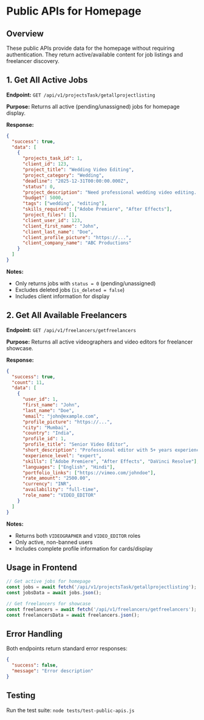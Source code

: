 # Public APIs for Homepage

## Overview
These public APIs provide data for the homepage without requiring authentication. They return active/available content for job listings and freelancer discovery.

## 1. Get All Active Jobs
**Endpoint:** `GET /api/v1/projectsTask/getallprojectlisting`

**Purpose:** Returns all active (pending/unassigned) jobs for homepage display.

**Response:**
```json
{
  "success": true,
  "data": [
    {
      "projects_task_id": 1,
      "client_id": 123,
      "project_title": "Wedding Video Editing",
      "project_category": "Wedding",
      "deadline": "2025-12-31T00:00:00.000Z",
      "status": 0,
      "project_description": "Need professional wedding video editing...",
      "budget": 5000,
      "tags": ["wedding", "editing"],
      "skills_required": ["Adobe Premiere", "After Effects"],
      "project_files": [],
      "client_user_id": 123,
      "client_first_name": "John",
      "client_last_name": "Doe",
      "client_profile_picture": "https://...",
      "client_company_name": "ABC Productions"
    }
  ]
}
```

**Notes:**
- Only returns jobs with `status = 0` (pending/unassigned)
- Excludes deleted jobs (`is_deleted = false`)
- Includes client information for display

## 2. Get All Available Freelancers
**Endpoint:** `GET /api/v1/freelancers/getfreelancers`

**Purpose:** Returns all active videographers and video editors for freelancer showcase.

**Response:**
```json
{
  "success": true,
  "count": 11,
  "data": [
    {
      "user_id": 1,
      "first_name": "John",
      "last_name": "Doe",
      "email": "john@example.com",
      "profile_picture": "https://...",
      "city": "Mumbai",
      "country": "India",
      "profile_id": 1,
      "profile_title": "Senior Video Editor",
      "short_description": "Professional editor with 5+ years experience",
      "experience_level": "expert",
      "skills": ["Adobe Premiere", "After Effects", "DaVinci Resolve"],
      "languages": ["English", "Hindi"],
      "portfolio_links": ["https://vimeo.com/johndoe"],
      "rate_amount": "2500.00",
      "currency": "INR",
      "availability": "full-time",
      "role_name": "VIDEO_EDITOR"
    }
  ]
}
```

**Notes:**
- Returns both `VIDEOGRAPHER` and `VIDEO_EDITOR` roles
- Only active, non-banned users
- Includes complete profile information for cards/display

## Usage in Frontend

```javascript
// Get active jobs for homepage
const jobs = await fetch('/api/v1/projectsTask/getallprojectlisting');
const jobsData = await jobs.json();

// Get freelancers for showcase
const freelancers = await fetch('/api/v1/freelancers/getfreelancers');
const freelancersData = await freelancers.json();
```

## Error Handling
Both endpoints return standard error responses:
```json
{
  "success": false,
  "message": "Error description"
}
```

## Testing
Run the test suite: `node tests/test-public-apis.js`